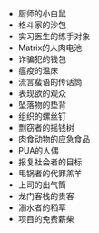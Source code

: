 - 厨师的小白鼠
- 格斗家的沙包
- 实习医生的练手对象
- Matrix的人肉电池
- 诈骗犯的钱包
- 瘟疫的温床
- 流言蜚语的传话筒
- 表现欲的观众
- 坠落物的垫背
- 组织的螺丝钉
- 剽窃者的摇钱树
- 肉食动物的应急食品
- PUA的人偶
- 报复社会者的目标
- 甩锅者的代罪羔羊
- 上司的出气筒
- 龙门客栈的贵客
- 溺水者的稻草
- 项目的免费薪柴
